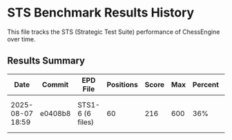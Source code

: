 # STS Benchmark Results History

This file tracks the STS (Strategic Test Suite) performance of ChessEngine over time.

## Results Summary

| Date | Commit | EPD File | Positions | Score | Max | Percent | STS Rating | Correct | Depth | Timeout | Avg Time | Total Time | NPS | Avg Depth | Notes |
|------|--------|----------|-----------|-------|-----|---------|------------|---------|-------|---------|----------|------------|-----|-----------|-------|
| 2025-08-07 18:59 | e0408b8 | STS1-6 (6 files) | 60 | 216 | 600 | 36% | 2028 | 15 | 999 | 5s | 5s | 300s | 76.9K | 4.7 | depth=999, timeout=5s, 10 per file, 6 files |
